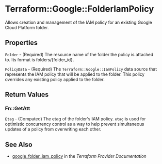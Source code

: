 # Terraform::Google::FolderIamPolicy

Allows creation and management of the IAM policy for an existing Google Cloud
Platform folder.

## Properties

`Folder` - (Required) The resource name of the folder the policy is attached to. Its format is folders/{folder_id}.

`PolicyData` - (Required) The `Terraform::Google::IamPolicy` data source that represents
the IAM policy that will be applied to the folder. This policy overrides any existing
policy applied to the folder.


## Return Values

### Fn::GetAtt

`Etag` - (Computed) The etag of the folder's IAM policy. `etag` is used for optimistic concurrency control as a way to help prevent simultaneous updates of a policy from overwriting each other.

## See Also

* [google_folder_iam_policy](https://www.terraform.io/docs/providers/google/r/folder_iam_policy.html) in the _Terraform Provider Documentation_